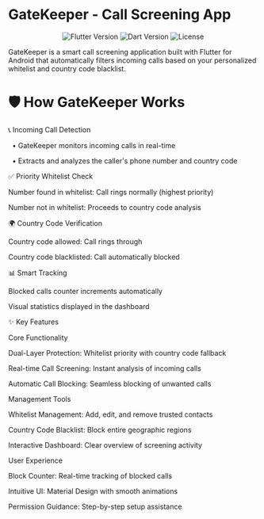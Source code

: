 # GateKeeper - Call Screening App

<p align="center"> <img src="https://img.shields.io/badge/Flutter-3.19-blue?style=flat&logo=flutter" alt="Flutter Version"> <img src="https://img.shields.io/badge/Dart-3.1-blue?style=flat&logo=dart" alt="Dart Version"> <img src="https://img.shields.io/badge/License-MIT-green?style=flat" alt="License"> </p>

 GateKeeper is a smart call screening application built with Flutter for Android that automatically filters incoming calls based on your personalized whitelist and country code blacklist.

 # 🛡️ How GateKeeper Works

📞 Incoming Call Detection

 &nbsp; • GateKeeper monitors incoming calls in real-time

 &nbsp; • Extracts and analyzes the caller's phone number and country code

✅ Priority Whitelist Check

   Number found in whitelist: Call rings normally (highest priority)

   Number not in whitelist: Proceeds to country code analysis

🌍 Country Code Verification

   Country code allowed: Call rings through

   Country code blacklisted: Call automatically blocked

📊 Smart Tracking

   Blocked calls counter increments automatically

   Visual statistics displayed in the dashboard

 ✨ Key Features
 
Core Functionality

Dual-Layer Protection: Whitelist priority with country code fallback

Real-time Call Screening: Instant analysis of incoming calls

Automatic Call Blocking: Seamless blocking of unwanted calls

Management Tools

Whitelist Management: Add, edit, and remove trusted contacts

Country Code Blacklist: Block entire geographic regions

Interactive Dashboard: Clear overview of screening activity

User Experience

Block Counter: Real-time tracking of blocked calls

Intuitive UI: Material Design with smooth animations

Permission Guidance: Step-by-step setup assistance
